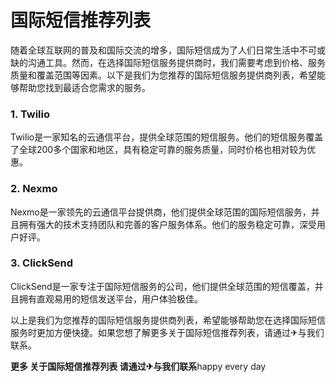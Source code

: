 # 国际短信推荐列表

随着全球互联网的普及和国际交流的增多，国际短信成为了人们日常生活中不可或缺的沟通工具。然而，在选择国际短信服务提供商时，我们需要考虑到价格、服务质量和覆盖范围等因素。以下是我们为您推荐的国际短信服务提供商列表，希望能够帮助您找到最适合您需求的服务。

### 1. Twilio

Twilio是一家知名的云通信平台，提供全球范围的短信服务。他们的短信服务覆盖了全球200多个国家和地区，具有稳定可靠的服务质量，同时价格也相对较为优惠。

### 2. Nexmo

Nexmo是一家领先的云通信平台提供商，他们提供全球范围的国际短信服务，并且拥有强大的技术支持团队和完善的客户服务体系。他们的服务稳定可靠，深受用户好评。

### 3. ClickSend

ClickSend是一家专注于国际短信服务的公司，他们提供全球范围的短信覆盖，并且拥有直观易用的短信发送平台，用户体验极佳。

以上是我们为您推荐的国际短信服务提供商列表，希望能够帮助您在选择国际短信服务时更加方便快捷。如果您想了解更多关于国际短信推荐列表，请通过✈与我们联系。

**更多 关于国际短信推荐列表 请通过✈与我们联系**happy every day